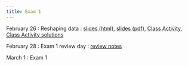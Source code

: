 ```yaml
---
title: Exam 1
---
```


February 26
: Reshaping data
  : [slides (html)](https://sta279-s24.github.io/slides/lecture_15.html), [slides (pdf)](https://sta279-s24.github.io/slides/lecture_15.pdf), [Class Activity](https://sta279-s24.github.io/class_activities/ca_lecture_15.html), [Class Activity solutions](https://sta279-s24.github.io/class_activities/ca_lecture_15_solutions.html)

February 28
: Exam 1 review day
  : [review notes](https://sta279-s24.github.io/slides/exam_1_review_notes.pdf)

March 1
: Exam 1